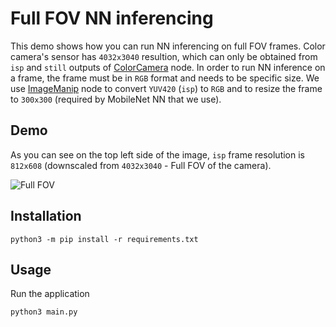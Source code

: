 # Full FOV NN inferencing

This demo shows how you can run NN inferencing on full FOV frames. Color camera's sensor has `4032x3040`
resultion, which can only be obtained from `isp` and `still` outputs of [ColorCamera](https://docs.luxonis.com/projects/api/en/latest/components/nodes/color_camera/) node. In order to run NN inference on a frame, the frame must be in `RGB` format and needs to be specific size. We use [ImageManip](https://docs.luxonis.com/projects/api/en/latest/components/nodes/image_manip/) node to convert `YUV420` (`isp`) to `RGB` and to resize the frame to `300x300` (required by MobileNet NN that we use).


## Demo

As you can see on the top left side of the image, `isp` frame resolution is `812x608` (downscaled from `4032x3040` - Full FOV of the camera).

![Full FOV](https://user-images.githubusercontent.com/18037362/145134354-7e6b2459-e4d5-4160-bd4f-d29458d30dad.png)

## Installation

```
python3 -m pip install -r requirements.txt
```

## Usage

Run the application

```
python3 main.py
```
